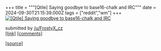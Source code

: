 +++
title = """[Qtile] Saying goodbye to base16-chalk and IRC"""
date = 2024-09-30T21:15:39.000Z
tags = ["reddit","wm"]
+++
[![[Qtile] Saying goodbye to base16-chalk and IRC ](https://preview.redd.it/8cwvcwvti0sd1.png?width=640&crop=smart&auto=webp&s=f322774d89d7a6fee6fc59b4319c5a95241b08a0 "[Qtile] Saying goodbye to base16-chalk and IRC ")](https://www.reddit.com/r/unixporn/comments/1ft6v4h/qtile_saying_goodbye_to_base16chalk_and_irc/)

submitted by [/u/FrostyX\_cz](https://www.reddit.com/user/FrostyX_cz)  
[\[link\]](https://i.redd.it/8cwvcwvti0sd1.png) [\[comments\]](https://www.reddit.com/r/unixporn/comments/1ft6v4h/qtile_saying_goodbye_to_base16chalk_and_irc/)

[[source]](https://www.reddit.com/r/unixporn/comments/1ft6v4h/qtile_saying_goodbye_to_base16chalk_and_irc/)
